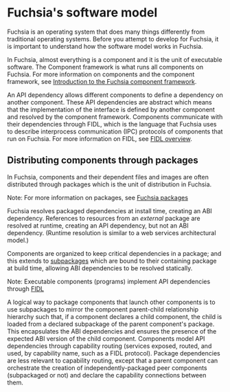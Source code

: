# Fuchsia's software model

Fuchsia is an operating system that does many things differently from
traditional operating systems. Before you attempt to develop for Fuchsia, it is
important to understand how the software model works in Fuchsia.

In Fuchsia, almost everything is a component and it is the unit of
executable software. The Component framework is what runs all components on
Fuchsia. For more information on components and the component framework, see
[Introduction to the Fuchsia component framework](/docs/concepts/components/v2/introduction.md).

An API dependency allows different components to define a dependency on another
component. These API dependencies are abstract which means that the implementation
of the interface is defined by another component and resolved by the component
framework. Components communicate with their dependencies through FIDL, which is
the language that Fuchsia uses to describe interprocess communication (IPC)
protocols of components that run on Fuchsia. For more information on FIDL, see
[FIDL overview](/docs/concepts/fidl/overview.md).

## Distributing components through packages

In Fuchsia, components and their dependent files and images are often
distributed through packages which is the unit of distribution in Fuchsia.

Note: For more information on packages, see [Fuchsia packages](/docs/concepts/packages/package.md)

Fuchsia resolves packaged dependencies at install time, creating an ABI
dependency. References to resources from an _external_ package are resolved at
runtime, creating an API dependency, but not an ABI dependency. (Runtime
resolution is similar to a web services architectural model.)

Components are organized to keep critical dependencies in a package; and this
extends to [subpackages](/docs/concepts/components/v2/subpackaging.md) which are
bound to their containing package at build time, allowing ABI dependencies to be
resolved statically.

Note: Executable components (programs) implement API dependencies through
[FIDL](/docs/concepts/fidl/overview.md)

A logical way to package components that launch other components is to use
subpackages to mirror the component parent-child relationship hierarchy such
that, if a component declares a child component, the child is loaded from a
declared subpackage of the parent component's package. This encapsulates the ABI
dependencies and ensures the presence of the expected ABI version of the child
component. Components model API dependencies through capability routing
(services exposed, routed, and used, by capability name, such as a FIDL
protocol). Package dependencies are less relevant to capability routing, except
that a parent component can orchestrate the creation of independently-packaged
peer components (subpackaged or not) and declare the capability connections
between them.
